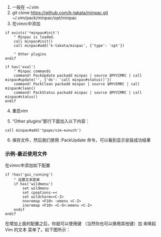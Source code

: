 1. 一般在 ~/.vim
2. git clone https://github.com/k-takata/minpac.git \
~/.vim/pack/minpac/opt/minpac
3. 在vimrc中添加

```vimrc
if exists('*minpac#init')
    " Minpac is loaded.
    call minpac#init()
    call minpac#add('k-takata/minpac', {'type': 'opt'})

    " Other plugins
endif

if has('eval')
    " Minpac commands
    command! PackUpdate packadd minpac | source $MYVIMRC | call minpac#update('', {'do': 'call minpac#status()'})
    command! PackClean packadd minpac | source $MYVIMRC | call minpac#clean()
    command! PackStatus packadd minpac | source $MYVIMRC | call minpac#status()
endif
```

4. 重启vim

5. “Other plugins”那⾏下⾯加⼊以下内容：

```vimrc
call minpac#add('tpope/vim-eunuch')
```

6. 保存⽂件，然后我们使⽤ :PackUpdate 命令，可以看到显示安装成功结果

### 示例-最近使用文件

在vimrc中添加如下配置

```vimrc
if !has('gui_running')
    " 设置⽂本菜单
    if has('wildmenu')
        set wildmenu
        set cpoptions-=<
        set wildcharm=<C-Z>
        nnoremap <F10> :emenu <C-Z>
        inoremap <F10> <C-O>:emenu <C-Z>
    endif
endif
```

在增加上⾯的配置之后，你就可以使⽤键 <F10>（当然你也可以换⽤其他键）加 <Tab> 来唤起 Vim 的⽂本
菜单了。如下图所⽰：